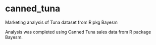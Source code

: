 # canned_tuna
Marketing analysis of Tuna dataset from R pkg Bayesm

Analysis was completed using Canned Tuna sales data from R package Bayesm.  
